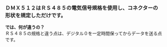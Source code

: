 ### ＤＭＸ５１２はＲＳ４８５の電気信号規格を使用し、コネクターの形状を規定しただけです。
**では、何が違うの？**  
ＲＳ４８５の規格と違う点は、デジタル０を一定時間保ってからデータを送る点です。
